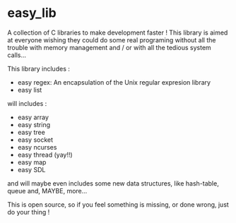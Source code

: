 easy_lib
========

A collection of C libraries to make development faster !
This library is aimed at everyone wishing they could do some real programing without all the trouble with memory management and / or with all the tedious system calls...

This library includes :
  * easy regex: An encapsulation of the Unix regular expresion library
  * easy list

will includes :
  * easy array
  * easy string
  * easy tree
  * easy socket
  * easy ncurses
  * easy thread (yay!!)
  * easy map
  * easy SDL

and will maybe even includes some new data structures, like hash-table, queue and, MAYBE, more...

This is open source, so if you feel something is missing, or done wrong, just do your thing !
